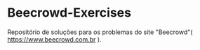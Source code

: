 # Beecrowd-Exercises
Repositório de soluções para os problemas do site "Beecrowd"( https://www.beecrowd.com.br ). 
